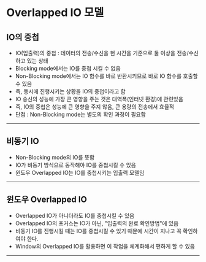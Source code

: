 # Overlapped IO 모델
## IO의 중첩
 * IO(입출력)의 중첩 : 데이터의 전송/수신을 현 시간을 기준으로 둘 이상을 전송/수신하고 있는 상태
 * Blocking mode에서는 IO를 중첩 시킬 수 없음
 * Non-Blocking mode에서는 IO 함수를 바로 반환시키므로 바로 IO 함수를 호출할 수 있음
 * 즉, 동시에 진행시키는 상황을 IO의 중첩이라고 함
 * IO 송신의 성능에 가장 큰 영향을 주는 것은 대역폭(인터넷 환경)에 
 관련있음
 * 즉, IO의 중첩은 성능에 큰 영향을 주지 않음, 큰 용량의 전송에서 효율적 
 * 단점 : Non-Blocking mode는 별도의 확인 과정이 필요함
----
## 비동기 IO
 - Non-Blocking mode의 IO를 뜻함
 - IO가 비동기 방식으로 동작해야 IO를 중첩시킬 수 있음
 - 윈도우 Overlapped IO는 IO를 중첩시키는 입출력 모델임
----
## 윈도우 Overlapped IO
 - Overlapped IO가 아니더라도 IO를 중첩시킬 수 있음
 - Overlapped IO의 포커스는 IO가 아닌, "입출력의 완료 확인방법"에 있음
 - 비동기 IO를 진행시킬 때는 IO를 중첩시킬 수 있기 때문에 시간이 지나고 꼭 확인하여야 한다.
 - Window의 Overlapped IO를 활용하면 이 작업을 체계화해서 편하게 할 수 있음
----

